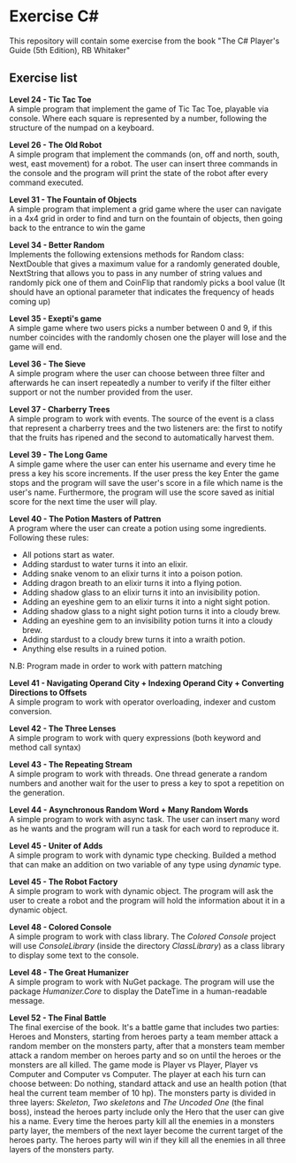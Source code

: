 # Exercise C\# 

This repository will contain some exercise from the book "The C# Player's Guide (5th Edition), RB Whitaker"


## Exercise list

**Level 24 - Tic Tac Toe**<br/>
A simple program that implement the game of Tic Tac Toe, playable via console. Where each square is represented by a number, following the structure of the numpad on a keyboard.

**Level 26 - The Old Robot**<br/>
A simple program that implement the commands (on, off and north, south, west, east movement) for a robot. The user can insert three commands in the console and the program will print the state of the robot after every command executed.

**Level 31 - The Fountain of Objects**<br/>
A simple program that implement a grid game where the user can navigate in a 4x4 grid in order to find and turn on the fountain of objects, then going back to the entrance to win the game

**Level 34 - Better Random**<br/>
Implements the following extensions methods for Random class: NextDouble that gives a maximum value for a randomly generated double, NextString that allows you to pass in any number of string values and randomly pick one of them and CoinFlip that randomly picks a bool value (It should have an optional parameter that indicates the frequency of heads coming up)

**Level 35 - Exepti's game**<br/>
A simple game where two users picks a number between 0 and 9, if this number coincides with the randomly chosen one the player will lose and the game will end.

**Level 36 - The Sieve**<br/>
A simple program where the user can choose between three filter and afterwards he can insert repeatedly a number to verify if the filter either support or not the number provided from the user.

**Level 37 - Charberry Trees**<br/>
A simple program to work with events. The source of the event is a class that represent a charberry trees and the two listeners are: the first to notify that the fruits has ripened and the second to automatically harvest them.

**Level 39 - The Long Game**<br/>
A simple game where the user can enter his username and every time he press a key his score increments. If the user press the key Enter the game stops and the program will save the user's score in a file which name is the user's name. Furthermore, the program will use the score saved as initial score for the next time the user will play.

**Level 40 - The Potion Masters of Pattren**<br/>
A program where the user can create a potion using some ingredients. Following these rules:
* All potions start as water. 
* Adding stardust to water turns it into an elixir. 
* Adding snake venom to an elixir turns it into a poison potion. 
* Adding dragon breath to an elixir turns it into a flying potion. 
* Adding shadow glass to an elixir turns it into an invisibility potion. 
* Adding an eyeshine gem to an elixir turns it into a night sight potion.
* Adding shadow glass to a night sight potion turns it into a cloudy brew. 
* Adding an eyeshine gem to an invisibility potion turns it into a cloudy brew. 
* Adding stardust to a cloudy brew turns it into a wraith potion. 
* Anything else results in a ruined potion.

N.B: Program made in order to work with pattern matching

**Level 41 - Navigating Operand City + Indexing Operand City + Converting Directions to Offsets**<br/>
A simple program to work with operator overloading, indexer and custom conversion.

**Level 42 - The Three Lenses**<br/>
A simple program to work with query expressions (both keyword and method call syntax)

**Level 43 - The Repeating Stream**<br/>
A simple program to work with threads. One thread generate a random numbers and another wait for the user to press a key to spot a repetition on the generation.

**Level 44 - Asynchronous Random Word + Many Random Words**<br/>
A simple program to work with async task. The user can insert many word as he wants and the program will run a task for each word to reproduce it. 

**Level 45 - Uniter of Adds**<br/>
A simple program to work with dynamic type checking. Builded a method that can make an addition on two variable of any type using *dynamic* type. 

**Level 45 - The Robot Factory**<br/>
A simple program to work with dynamic object. The program will ask the user to create a robot and the program will hold the information about it in a dynamic object. 

**Level 48 - Colored Console**<br/>
A simple program to work with class library. The *Colored Console* project will use *ConsoleLibrary* (inside the directory *ClassLibrary*) as a class library to display some text to the console.

**Level 48 - The Great Humanizer**<br/>
A simple program to work with NuGet package. The program will use the package *Humanizer.Core* to display the DateTime in a human-readable message.

**Level 52 - The Final Battle**<br/>
The final exercise of the book. It's a battle game that includes two parties: Heroes and Monsters, starting from heroes party a team member attack a random member on the monsters party, after that a monsters team member attack a random member on heroes party and so on until the heroes or the monsters are all killed. The game mode is Player vs Player, Player vs Computer and Computer vs Computer. The player at each his turn can choose between: Do nothing, standard attack and use an health potion (that heal the current team member of 10 hp).
The monsters party is divided in three layers: *Skeleton*, *Two skeletons* and *The Uncoded One* (the final boss), instead the heroes party include only the Hero that the user can give his a name.
Every time the heroes party kill all the enemies in a monsters party layer, the members of the next layer become the current target of the heroes party. The heroes party will win if they kill all the enemies in all three layers of the monsters party.